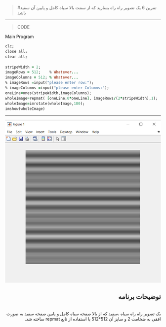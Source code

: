 > #تمرین  6
>یک تصویر راه راه بسازید که از سمت بالا سیاه کامل و پایین آن سفید باشد
***
>CODE

Main Program
```ruby
clc;
close all;
clear all;

stripeWidth = 2;
imageRows = 512;    % Whatever...
imageColumns = 512; % Whatever...
% imageRows =input("please enter row:");
% imageColumns =input("please enter Columns:");
oneLine=ones(stripeWidth,imageColumns);
wholeImage=repmat( [oneLine;0*oneLine], imageRows/(2*stripeWidth),1);
wholeImage=imrotate(wholeImage,180);
imshow(wholeImage)
```
****
![image](https://github.com/semnan-university-ai/image-processing-class/blob/main/excersiecs/FatemehSeyfi/6/q6.png)




<div dir="rtl">
<h2>توضیحات برنامه</h2> <br />
 <b></b>یک تصویر   راه راه سیاه ،سفید که از بالا صفحه سیاه کامل و  پایین صفحه سفید به صورت افقی به ضخامت 2  و سایز آن  512*512 با  استفاده از تابع repmat ساخته شد.   <br />

</div>
